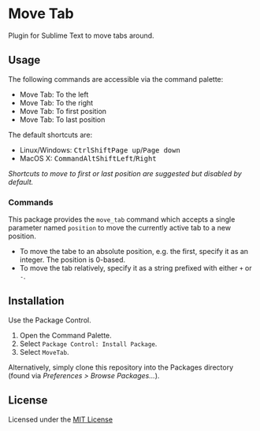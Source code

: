 # Move Tab

Plugin for Sublime Text to move tabs around.

## Usage

The following commands are accessible via the command palette:

- Move Tab: To the left
- Move Tab: To the right
- Move Tab: To first position
- Move Tab: To last position

The default shortcuts are:

- Linux/Windows: <kbd>Ctrl</kbd><kbd>Shift</kbd><kbd>Page up</kbd>/<kbd>Page down</kbd>
- MacOS X: <kbd>Command</kbd><kbd>Alt</kbd><kbd>Shift</kbd><kbd>Left</kbd>/<kbd>Right</kbd>

*Shortcuts to move to first or last position
are suggested but disabled by default.*

### Commands

This package provides the `move_tab` command
which accepts a single parameter named `position`
to move the currently active tab to a new position.

- To move the tabe to an absolute position, e.g. the first,
  specify it as an integer.
  The position is 0-based.
- To move the tab relatively,
  specify it as a string
  prefixed with either `+` or `-`.

## Installation

Use the Package Control.

1. Open the Command Palette.
2. Select `Package Control: Install Package`.
3. Select `MoveTab`.

Alternatively, simply clone this repository into the Packages directory
(found via *Preferences > Browse Packages...*).

## License

Licensed under the [MIT License](http://www.opensource.org/licenses/mit-license.php)
